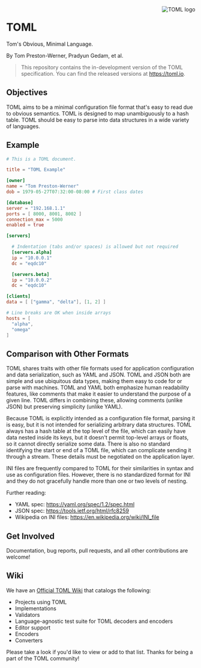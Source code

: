 <img align="right" src="logos/toml-200.png" alt="TOML logo">

# TOML

Tom's Obvious, Minimal Language.

By Tom Preston-Werner, Pradyun Gedam, et al.

> This repository contains the in-development version of the TOML specification.
> You can find the released versions at https://toml.io.

## Objectives

TOML aims to be a minimal configuration file format that's easy to read due to
obvious semantics. TOML is designed to map unambiguously to a hash table. TOML
should be easy to parse into data structures in a wide variety of languages.

## Example

```toml
# This is a TOML document.

title = "TOML Example"

[owner]
name = "Tom Preston-Werner"
dob = 1979-05-27T07:32:00-08:00 # First class dates

[database]
server = "192.168.1.1"
ports = [ 8000, 8001, 8002 ]
connection_max = 5000
enabled = true

[servers]

  # Indentation (tabs and/or spaces) is allowed but not required
  [servers.alpha]
  ip = "10.0.0.1"
  dc = "eqdc10"

  [servers.beta]
  ip = "10.0.0.2"
  dc = "eqdc10"

[clients]
data = [ ["gamma", "delta"], [1, 2] ]

# Line breaks are OK when inside arrays
hosts = [
  "alpha",
  "omega"
]
```

## Comparison with Other Formats

TOML shares traits with other file formats used for application configuration
and data serialization, such as YAML and JSON. TOML and JSON both are simple and
use ubiquitous data types, making them easy to code for or parse with machines.
TOML and YAML both emphasize human readability features, like comments that make
it easier to understand the purpose of a given line. TOML differs in combining
these, allowing comments (unlike JSON) but preserving simplicity (unlike YAML).

Because TOML is explicitly intended as a configuration file format, parsing it
is easy, but it is not intended for serializing arbitrary data structures. TOML
always has a hash table at the top level of the file, which can easily have data
nested inside its keys, but it doesn't permit top-level arrays or floats, so it
cannot directly serialize some data. There is also no standard identifying the
start or end of a TOML file, which can complicate sending it through a stream.
These details must be negotiated on the application layer.

INI files are frequently compared to TOML for their similarities in syntax and
use as configuration files. However, there is no standardized format for INI
and they do not gracefully handle more than one or two levels of nesting.

Further reading:

- YAML spec: https://yaml.org/spec/1.2/spec.html
- JSON spec: https://tools.ietf.org/html/rfc8259
- Wikipedia on INI files: https://en.wikipedia.org/wiki/INI_file

## Get Involved

Documentation, bug reports, pull requests, and all other contributions
are welcome!

## Wiki

We have an [Official TOML Wiki](https://github.com/toml-lang/toml/wiki) that
catalogs the following:

- Projects using TOML
- Implementations
- Validators
- Language-agnostic test suite for TOML decoders and encoders
- Editor support
- Encoders
- Converters

Please take a look if you'd like to view or add to that list. Thanks for being
a part of the TOML community!
